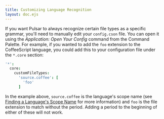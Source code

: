```yaml
---
title: Customizing Language Recognition
layout: doc.ejs
---
```


If you want Pulsar to always recognize certain file types as a specific grammar,
you'll need to manually edit your `config.cson` file. You can open it using the
_Application: Open Your Config_ command from the Command Palette. For example,
if you wanted to add the `foo` extension to the CoffeeScript language, you could
add this to your configuration file under the `*.core` section:

```coffee
'*':
  core:
    customFileTypes:
      'source.coffee': [
        'foo'
      ]
```

In the example above, `source.coffee` is the language's scope name (see
[Finding a Language's Scope Name](/customize-pulsar/language-specific-configuration-settings/#finding-a-language's-scope-name) for more
information) and `foo` is the file extension to match without the period. Adding
a period to the beginning of either of these will not work.
